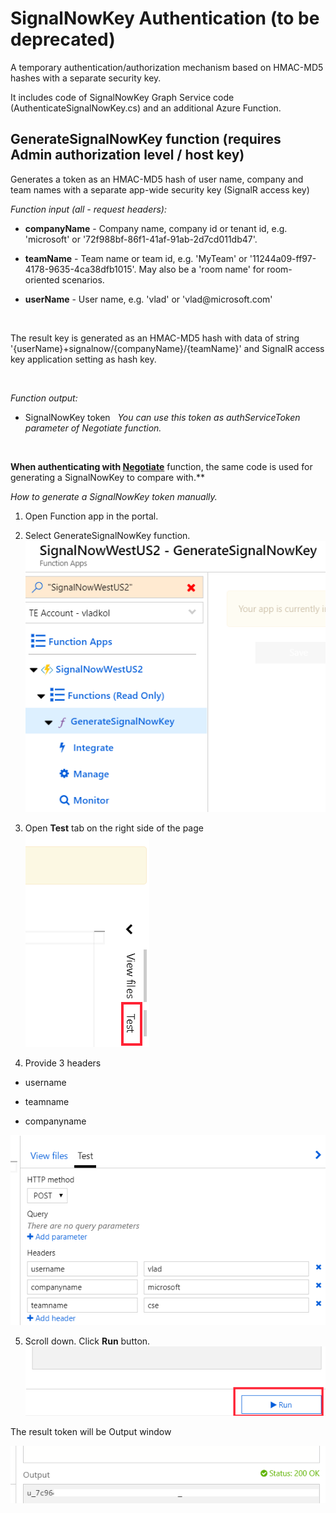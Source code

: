 SignalNowKey Authentication (to be deprecated)
===========================================================

A temporary authentication/authorization mechanism based on HMAC-MD5 hashes with
a separate security key.

It includes code of SignalNowKey Graph Service code
(AuthenticateSignalNowKey.cs) and an additional Azure Function.

## GenerateSignalNowKey function (requires Admin authorization level / host key)

Generates a token as an HMAC-MD5 hash of user name, company and team names with
a separate app-wide security key (SignalR access key)

*Function input (all - request headers):*

-   **companyName** - Company name, company id or tenant id, e.g. 'microsoft' or
    '72f988bf-86f1-41af-91ab-2d7cd011db47'.

-   **teamName** - Team name or team id, e.g. 'MyTeam' or
    '11244a09-ff97-4178-9635-4ca38dfb1015'. May also be a 'room name' for
    room-oriented scenarios.

-   **userName** - User name, e.g. 'vlad' or 'vlad\@microsoft.com'

 

The result key is generated as an HMAC-MD5 hash with data of string
'{userName}+signalnow/{companyName}/{teamName}' and SignalR access key
application setting as hash key.

 

*Function output:*

-   SignalNowKey token
 
*You can use this token as authServiceToken parameter of Negotiate function.*

 

**When authenticating with [Negotiate](Serverless%20Signaling.md)** function, the same code is used for generating a SignalNowKey to compare
with.**
 

*How to generate a SignalNowKey token manually.*


1.  Open Function app in the portal.

2.  Select GenerateSignalNowKey function.
![](media/f90536f492a13b590330398c61c0885b.png)

3.  Open **Test** tab on the right side of the page
![](media/b91532a1392a8558fb026e95bd94992a.png)

4.  Provide 3 headers

-   username

-   teamname

-   companyname

![](media/20f59a41dff36e93fde66b5130f75a1e.png)

5.  Scroll down. Click **Run** button.
![](media/ed41960d9c6170356a512a3560d7169c.png)

The result token will be Output window

![](media/2d14a61284e6d50aabce8fb446d8e80c.png)
